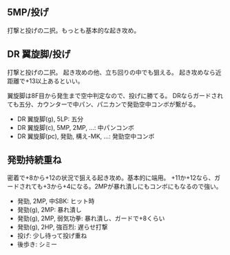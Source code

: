 ## 5MP/投げ

打撃と投げの二択。もっとも基本的な起き攻め。

## DR 翼旋脚/投げ

打撃と投げの二択。
起き攻めの他、立ち回りの中でも狙える。
起き攻めなら近距離で+13以上あるといい。

翼旋脚は8F目から発生まで空中判定なので、投げに勝てる。
DRならガードされても五分、カウンターで中パン、パニカンで発勁空中コンボが繋がる。

- DR 翼旋脚(g), 5LP: 五分
- DR 翼旋脚(c), 5MP, 2MP, ...: 中パンコンボ
- DR 翼旋脚(pc), 発勁, 構え-MK, ...: 発勁空中コンボ

## 発勁持続重ね

密着で+8から+12の状況で狙える起き攻め。基本的に端用。
+11か+12なら、ガードされても+3から+4になる。2MPが暴れ潰しにもコンボにもなるので強い。

- 発勁, 2MP, 中SBK: ヒット時
- 発勁(g), 2MP: 暴れ潰し
- 発勁(g), 2MP, 弱気功拳: 暴れ潰し、ガードで+8くらい
- 発勁(g), 2HP, 強百烈: 遅らせ打撃
- 投げ: 少し待って投げ重ね
- 後歩き: シミー
